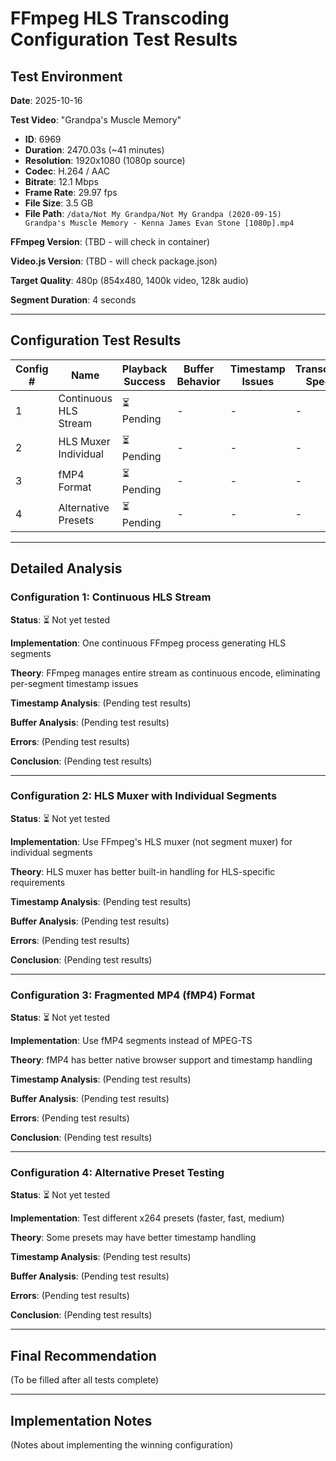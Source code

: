 # FFmpeg HLS Transcoding Configuration Test Results

## Test Environment

**Date**: 2025-10-16

**Test Video**: "Grandpa's Muscle Memory"
- **ID**: 6969
- **Duration**: 2470.03s (~41 minutes)
- **Resolution**: 1920x1080 (1080p source)
- **Codec**: H.264 / AAC
- **Bitrate**: 12.1 Mbps
- **Frame Rate**: 29.97 fps
- **File Size**: 3.5 GB
- **File Path**: `/data/Not My Grandpa/Not My Grandpa (2020-09-15) Grandpa's Muscle Memory - Kenna James Evan Stone [1080p].mp4`

**FFmpeg Version**: (TBD - will check in container)

**Video.js Version**: (TBD - will check package.json)

**Target Quality**: 480p (854x480, 1400k video, 128k audio)

**Segment Duration**: 4 seconds

---

## Configuration Test Results

| Config # | Name | Playback Success | Buffer Behavior | Timestamp Issues | Transcode Speed | Notes |
|----------|------|------------------|-----------------|------------------|-----------------|-------|
| 1 | Continuous HLS Stream | ⏳ Pending | - | - | - | - |
| 2 | HLS Muxer Individual | ⏳ Pending | - | - | - | - |
| 3 | fMP4 Format | ⏳ Pending | - | - | - | - |
| 4 | Alternative Presets | ⏳ Pending | - | - | - | - |

---

## Detailed Analysis

### Configuration 1: Continuous HLS Stream

**Status**: ⏳ Not yet tested

**Implementation**: One continuous FFmpeg process generating HLS segments

**Theory**: FFmpeg manages entire stream as continuous encode, eliminating per-segment timestamp issues

**Timestamp Analysis**: (Pending test results)

**Buffer Analysis**: (Pending test results)

**Errors**: (Pending test results)

**Conclusion**: (Pending test results)

---

### Configuration 2: HLS Muxer with Individual Segments

**Status**: ⏳ Not yet tested

**Implementation**: Use FFmpeg's HLS muxer (not segment muxer) for individual segments

**Theory**: HLS muxer has better built-in handling for HLS-specific requirements

**Timestamp Analysis**: (Pending test results)

**Buffer Analysis**: (Pending test results)

**Errors**: (Pending test results)

**Conclusion**: (Pending test results)

---

### Configuration 3: Fragmented MP4 (fMP4) Format

**Status**: ⏳ Not yet tested

**Implementation**: Use fMP4 segments instead of MPEG-TS

**Theory**: fMP4 has better native browser support and timestamp handling

**Timestamp Analysis**: (Pending test results)

**Buffer Analysis**: (Pending test results)

**Errors**: (Pending test results)

**Conclusion**: (Pending test results)

---

### Configuration 4: Alternative Preset Testing

**Status**: ⏳ Not yet tested

**Implementation**: Test different x264 presets (faster, fast, medium)

**Theory**: Some presets may have better timestamp handling

**Timestamp Analysis**: (Pending test results)

**Buffer Analysis**: (Pending test results)

**Errors**: (Pending test results)

**Conclusion**: (Pending test results)

---

## Final Recommendation

(To be filled after all tests complete)

---

## Implementation Notes

(Notes about implementing the winning configuration)

